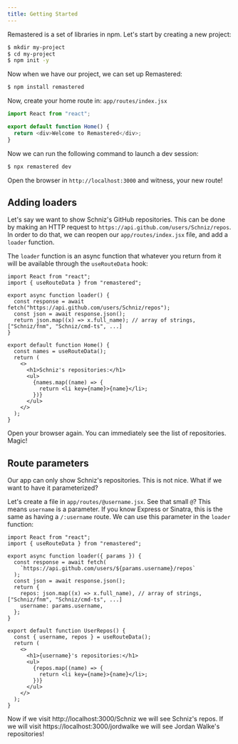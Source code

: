 ```yaml
---
title: Getting Started
---
```


Remastered is a set of libraries in npm. Let's start by creating a new project:

```sh
$ mkdir my-project
$ cd my-project
$ npm init -y
```

Now when we have our project, we can set up Remastered:

```sh
$ npm install remastered
```

Now, create your home route in: `app/routes/index.jsx`

```js
import React from "react";

export default function Home() {
  return <div>Welcome to Remastered</div>;
}
```

Now we can run the following command to launch a dev session:

```sh
$ npx remastered dev
```

Open the browser in `http://localhost:3000` and witness, your new route!

## Adding loaders

Let's say we want to show Schniz's GitHub repositories. This can be done by making an HTTP request to `https://api.github.com/users/Schniz/repos`. In order to do that, we can reopen our `app/routes/index.jsx` file, and add a `loader` function.

The `loader` function is an async function that whatever you return from it will be available through the `useRouteData` hook:

```tsx
import React from "react";
import { useRouteData } from "remastered";

export async function loader() {
  const response = await fetch("https://api.github.com/users/Schniz/repos");
  const json = await response.json();
  return json.map((x) => x.full_name); // array of strings, ["Schniz/fnm", "Schniz/cmd-ts", ...]
}

export default function Home() {
  const names = useRouteData();
  return (
    <>
      <h1>Schniz's repositories:</h1>
      <ul>
        {names.map((name) => {
          return <li key={name}>{name}</li>;
        })}
      </ul>
    </>
  );
}
```

Open your browser again. You can immediately see the list of repositories. Magic!

## Route parameters

Our app can only show Schniz's repositories. This is not nice. What if we want to have it parameterized?

Let's create a file in `app/routes/@username.jsx`. See that small `@`? This means `username` is a parameter. If you know Express or Sinatra, this is the same as having a `/:username` route. We can use this parameter in the `loader` function:

```tsx
import React from "react";
import { useRouteData } from "remastered";

export async function loader({ params }) {
  const response = await fetch(
    `https://api.github.com/users/${params.username}/repos`
  );
  const json = await response.json();
  return {
    repos: json.map((x) => x.full_name), // array of strings, ["Schniz/fnm", "Schniz/cmd-ts", ...]
    username: params.username,
  };
}

export default function UserRepos() {
  const { username, repos } = useRouteData();
  return (
    <>
      <h1>{username}'s repositories:</h1>
      <ul>
        {repos.map((name) => {
          return <li key={name}>{name}</li>;
        })}
      </ul>
    </>
  );
}
```

Now if we visit http://localhost:3000/Schniz we will see Schniz's repos. If we will visit https://localhost:3000/jordwalke we will see Jordan Walke's repositories!

